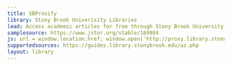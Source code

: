 ```yaml
---
title: SBProxify
library: Stony Brook Univerisity Libraries
lead: Access academic articles for free through Stony Brook University Libraries
samplesource: https://www.jstor.org/stable/169984
js: url = window.location.href; window.open('http://proxy.library.stonybrook.edu/login?url=' + url,'_self')
supportedsources: https://guides.library.stonybrook.edu/az.php
layout: library
---
```


